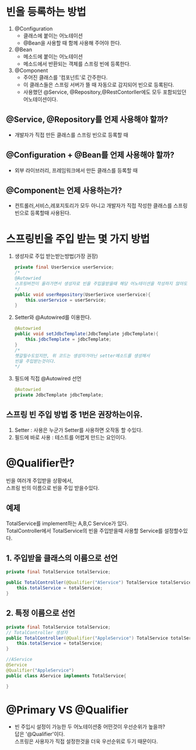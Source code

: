 # 빈을 등록하는 방법
1. @Configuration  
    - 클래스에 붙이는 어노테이션  
    - @Bean을 사용할 때 함께 사용해 주어야 한다.
2. @Bean
    - 메소드에 붙이는 어노테이션
    - 메소드에서 반환되는 객체를  스프링 빈에 등록한다.
3. @Component
    - 주어진 클래스를 '컴포넌트'로 간주한다.
    - 이 클래스들은 스프링  서버가 뜰 때 자동으로 감지되어 빈으로 등록된다.
    - 사용했던 @Service, @Repository,@RestContorller에도 모두 포함되있던 어노테이션이다.   

##  @Service, @Repository를 언제 사용해야 할까?  
- 개발자가 직접 만든 클래스를 스프링 빈으로 등록할 때

## @Configuration + @Bean를 언제 사용해야 할까?
- 외부 라이브러리, 프레임워크에서 만든 클래스를 등록할 때

## @Component는 언제 사용하는가?
- 컨트롤러,서비스,레포지토리가 모두 아니고 개발자가 직접 작성한 클래스를 스프링 빈으로 등록할때 사용된다.

# 스프링빈을 주입 받는 몇 가지 방법
1. 생성자로 주입 받는받는방법(가장 권장)
    ```JAVA
    private final UserService userService;
    /*  
    @Autowried 
    스프링버전이 올라가면서 생성자로 빈을 주입을받을때 해당 어노테이션을 작성하지 않아도 된다.
    */
    public void userRepository(UserSerivce userService){
        this.userService = userService;
    }
    ```
2. Setter와 @Autowired를 이용한다.  
    ```JAVA
    @Autowried
    public void setJdbcTemplate(JdbcTemplate jdbcTemplate){
        this.jdbcTemplate = jdbcTemplate;
    }
    /*
    헷갈릴수도있지만, 위 코드는 생성자가아닌 setter메소드를 생성해서
    빈을 주입받는것이다.
    */
    ```
3. 필드에 직접 @Autowired 선언
    ```JAVA
    @Autowried
    private JdbcTemplate jdbcTemplate;
    ```
## 스프링 빈 주입 방법 중 1번은 권장하는이유.
1. Setter : 사용은 누군가 Setter를 사용하면 오작동 할 수있다.
2. 필드에 바로 사용 : 테스트를 어렵게 만드는 요인이다.  

# @Qualifier란?
빈을 여러개 주입받을 상황에서,  
스프링 빈의 이름으로 빈을 주입 받을수있다.

## 예제
TotalService를 implement하는
A,B,C Service가 있다.  
TotalController에서 TotalService의 빈을 주입받을때 사용할 Service를 설정할수있다.  

## 1. 주입받을 클래스의 이름으로 선언
```JAVA
private final TotalService totalService;

public TotalController(@Qualifier("AService") TotalService totalService){
    this.totalService = totalService;
}
```
## 2. 특정 이름으로 선언
```JAVA
private final TotalService totalService;
// TotalController 생성자
public TotalController(@Qualifier("AppleService") TotalService totalService){
    this.totalService = totalService;
}

//AService
@Service
@Qualifier("AppleService")
public class AService implements TotalService{

}
```

# @Primary VS @Qualifier
- 빈 주입시 설정이 가능한 두 어노테이션중 어떤것이 우선순위가 높을까?  
답은 '@Qualifier'이다.  
스프링은 사용자가 직접 설정한것을 더욱 우선순위로 두기 때문이다. 